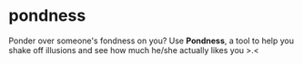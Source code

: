 # pondness
Ponder over someone's fondness on you? Use **Pondness**, a tool to help you shake off illusions and see how much he/she actually likes you >.<
